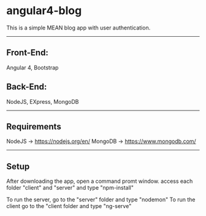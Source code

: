 # angular4-blog
This is a simple MEAN blog app with user authentication. 

***

## Front-End: 
Angular 4, Bootstrap

## Back-End: 
NodeJS, EXpress, MongoDB

***

## Requirements
NodeJS -> https://nodejs.org/en/
MongoDB -> https://www.mongodb.com/

***

## Setup
After downloading the app, open a command promt window. access each folder 
"client" and "server" and type "npm-install"

To run the server, go to the "server" folder and type "nodemon"
To run the client go to the "client folder and type "ng-serve"
